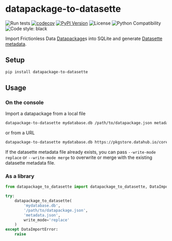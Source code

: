 # datapackage-to-datasette

![Run tests](https://github.com/chris48s/datapackage-to-datasette/workflows/Run%20tests/badge.svg?branch=master)
[![codecov](https://codecov.io/gh/chris48s/datapackage-to-datasette/branch/master/graph/badge.svg?token=6EPIKL61VO)](https://codecov.io/gh/chris48s/datapackage-to-datasette)
[![PyPI Version](https://img.shields.io/pypi/v/datapackage-to-datasette.svg)](https://pypi.org/project/datapackage-to-datasette/)
![License](https://img.shields.io/pypi/l/datapackage-to-datasette.svg)
![Python Compatibility](https://img.shields.io/badge/dynamic/json?query=info.requires_python&label=python&url=https%3A%2F%2Fpypi.org%2Fpypi%2Fdatapackage-to-datasette%2Fjson)
![Code style: black](https://img.shields.io/badge/code%20style-black-000000.svg)

Import Frictionless Data
[Datapackage](https://specs.frictionlessdata.io/data-package/)s
into SQLite and generate
[Datasette metadata](https://datasette.readthedocs.io/en/stable/metadata.html).

## Setup

```sh
pip install datapackage-to-datasette
```

## Usage

### On the console

Import a datapackage from a local file

```sh
datapackage-to-datasette mydatabase.db /path/to/datapackage.json metadata.json
```

or from a URL

```sh
datapackage-to-datasette mydatabase.db https://pkgstore.datahub.io/core/co2-ppm/10/datapackage.json metadata.json
```

If the datasette metadata file already exists, you can pass
`--write-mode replace` or `--write-mode merge` to overwrite
or merge with the existing datasette metadata file.

### As a library

```py
from datapackage_to_datasette import datapackage_to_datasette, DataImportError

try:
    datapackage_to_datasette(
        'mydatabase.db',
        '/path/to/datapackage.json',
        'metadata.json',
        write_mode='replace'
    )
except DataImportError:
    raise
```

